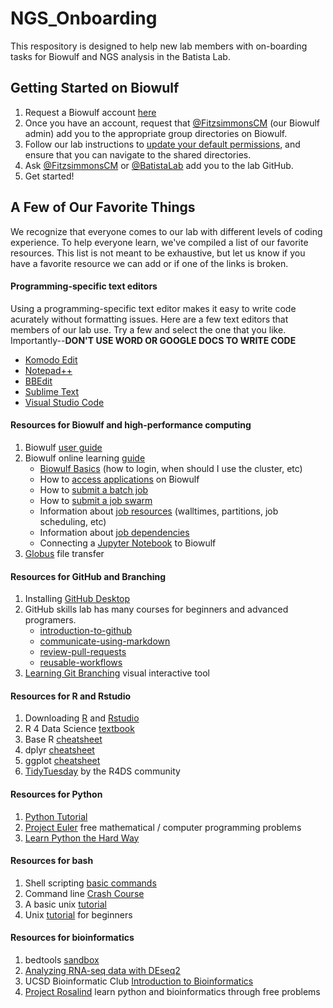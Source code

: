 # NGS_Onboarding
This respository is designed to help new lab members with on-boarding tasks for Biowulf and NGS analysis in the Batista Lab. 

## Getting Started on Biowulf
1) Request a Biowulf account [here](https://hpc.nih.gov/docs/accounts.html)
2) Once you have an account, request that [@FitzsimmonsCM](https://github.com/FitzsimmonsCM) (our Biowulf admin) add you to the appropriate group directories on Biowulf. 
3) Follow our lab instructions to [update your default permissions](https://hpc.nih.gov/storage/permissions.html), and ensure that you can navigate to the shared directories.
4) Ask [@FitzsimmonsCM](https://github.com/FitzsimmonsCM) or [@BatistaLab](https://github.com/BatistaLab) add you to the lab GitHub.
5) Get started!  

## A Few of Our Favorite Things
We recognize that everyone comes to our lab with different levels of coding experience. To help everyone learn, we've compiled a list of our favorite resources. This list is not meant to be exhaustive, but let us know if you have a favorite resource we can add or if one of the links is broken. 

#### Programming-specific text editors
Using a programming-specific text editor makes it easy to write code acurately without formatting issues. Here are a few text editors that members of our lab use. Try a few and select the one that you like. Importantly--**DON'T USE WORD OR GOOGLE DOCS TO WRITE CODE**
* [Komodo Edit](https://www.activestate.com/products/komodo-edit/)
* [Notepad++](https://notepad-plus-plus.org/)
* [BBEdit](https://www.barebones.com/products/bbedit/)
* [Sublime Text](https://www.sublimetext.com/)
* [Visual Studio Code](https://code.visualstudio.com/) 

#### Resources for Biowulf and high-performance computing
1) Biowulf [user guide](https://hpc.nih.gov/docs/userguide.html)
2) Biowulf online learning [guide](https://hpc.nih.gov/training/intro_biowulf/)
   * [Biowulf Basics](https://youtu.be/EK043NJJ9Jc) (how to login, when should I use the cluster, etc)
   * How to [access applications](https://youtu.be/Et5bXBOKHoc) on Biowulf
   * How to [submit a batch job](https://youtu.be/BrVQRCftVN8)
   * How to [submit a job swarm](https://hpc.nih.gov/training/intro_biowulf/hands-on-swarm.html)
   * Information about [job resources](https://youtu.be/_iKDWQTsg1k) (walltimes, partitions, job scheduling, etc)
   * Information about [job dependencies](https://youtu.be/UsrLIgS3Mto)
   * Connecting a [Jupyter Notebook](https://www.youtube.com/watch?v=bgLJb1anNPA) to Biowulf
3) [Globus](https://www.globus.org/) file transfer

#### Resources for GitHub and Branching
1) Installing [GitHub Desktop](https://desktop.github.com/)
2) GitHub skills lab has many courses for beginners and advanced programers.
   * [introduction-to-github](https://github.com/skills/introduction-to-github)
   * [communicate-using-markdown](https://github.com/skills/communicate-using-markdown)
   * [review-pull-requests](https://github.com/skills/review-pull-requests)
   * [reusable-workflows](https://github.com/skills/reusable-workflows)
3) [Learning Git Branching](https://learngitbranching.js.org/) visual interactive tool

#### Resources for R and Rstudio
1) Downloading [R](https://www.r-project.org/) and [Rstudio](https://posit.co/download/rstudio-desktop/)
2) R 4 Data Science [textbook](https://r4ds.had.co.nz/)
3) Base R [cheatsheet](https://iqss.github.io/dss-workshops/R/Rintro/base-r-cheat-sheet.pdf)
4) dplyr [cheatsheet](https://rstudio.github.io/cheatsheets/data-transformation.pdf)
5) ggplot [cheatsheet](https://rstudio.github.io/cheatsheets/data-visualization.pdf)
6) [TidyTuesday](https://github.com/rfordatascience/tidytuesday) by the R4DS community

#### Resources for Python
1) [Python Tutorial](https://github.com/Akuli/python-tutorial)
2) [Project Euler](https://projecteuler.net/) free mathematical / computer programming problems
3) [Learn Python the Hard Way](https://learnpythonthehardway.org/)

#### Resources for bash
1) Shell scripting [basic commands](https://notearena.com/course/linux/)
2) Command line [Crash Course](https://learnpythonthehardway.org/python3/appendixa.html)
3) A basic unix [tutorial](https://fsl.fmrib.ox.ac.uk/fslcourse/unix_intro/index.html)
4) Unix [tutorial](http://www.ee.surrey.ac.uk/Teaching/Unix/) for beginners

#### Resources for bioinformatics
1) bedtools [sandbox](https://sandbox.bio/tutorials?id=bedtools-intro)
2) [Analyzing RNA-seq data with DEseq2](https://bioconductor.org/packages/devel/bioc/vignettes/DESeq2/inst/doc/DESeq2.html)
3) UCSD Bioinformatic Club [Introduction to Bioinformatics](https://www.bioinformaticscrashcourse.com/1_Welcome.html)
4) [Project Rosalind](https://rosalind.info/problems/locations/) learn python and bioinformatics through free problems

